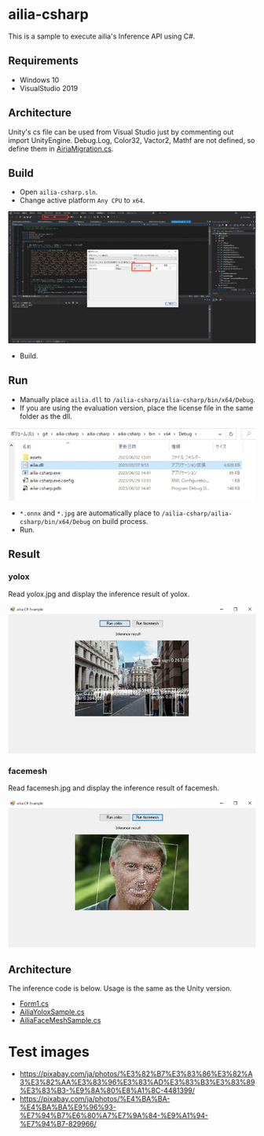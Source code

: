 # ailia-csharp

This is a sample to execute ailia's Inference API using C#.

## Requirements

- Windows 10
- VisualStudio 2019

## Architecture

Unity's cs file can be used from Visual Studio just by commenting out import UnityEngine.
Debug.Log, Color32, Vactor2, Mathf are not defined, so define them in [AiriaMigration.cs](/ailia-csharp/ailia-csharp/ailia/AiliaMigration.cs).

## Build

- Open `ailia-csharp.sln`.
- Change active platform `Any CPU` to `x64`.

![active_platform.png](tutorial/active_platform.png)

- Build.

## Run

- Manually place `ailia.dll` to `/ailia-csharp/ailia-csharp/bin/x64/Debug`.
- If you are using the evaluation version, place the license file in the same folder as the dll.

![copy_dll.png](tutorial/copy_dll.png)

- `*.onnx` and `*.jpg` are automatically place to `/ailia-csharp/ailia-csharp/bin/x64/Debug` on build process.
- Run.

## Result

### yolox

Read yolox.jpg and display the inference result of yolox.

![yolox.png](tutorial/yolox.png)

### facemesh

Read facemesh.jpg and display the inference result of facemesh.

![facemesh.png](tutorial/facemesh.png)

## Architecture

The inference code is below. Usage is the same as the Unity version.

- [Form1.cs](/ailia-csharp/ailia-csharp/Form1.cs)
- [AiliaYoloxSample.cs](/ailia-csharp/ailia-csharp/yolox/AiliaYoloxSample.cs)
- [AiliaFaceMeshSample.cs](/ailia-csharp/ailia-csharp/facemesh/AiliaFaceMeshSample.cs)

# Test images

- https://pixabay.com/ja/photos/%E3%82%B7%E3%83%86%E3%82%A3%E3%82%AA%E3%83%96%E3%83%AD%E3%83%B3%E3%83%89%E3%83%B3-%E9%8A%80%E8%A1%8C-4481399/
- https://pixabay.com/ja/photos/%E4%BA%BA-%E4%BA%BA%E9%96%93-%E7%94%B7%E6%80%A7%E7%9A%84-%E9%A1%94-%E7%94%B7-829966/